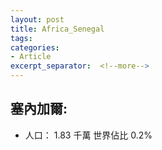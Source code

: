 ```yaml
---
layout: post
title: Africa_Senegal
tags: 
categories:
- Article
excerpt_separator:  <!--more-->
---
```

## 塞內加爾:
- 人口： 1.83 千萬 世界佔比 0.2%